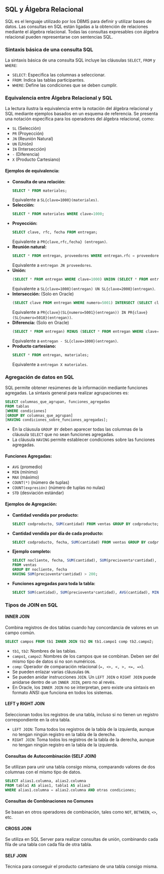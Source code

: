 ## SQL y Álgebra Relacional

SQL es el lenguaje utilizado por los DBMS para definir y utilizar bases de datos. Las consultas en SQL están ligadas a la obtención de relaciones mediante el álgebra relacional. Todas las consultas expresables con álgebra relacional pueden representarse con sentencias SQL.

### Sintaxis básica de una consulta SQL

La sintaxis básica de una consulta SQL incluye las cláusulas `SELECT`, `FROM` y `WHERE`:
- `SELECT`: Especifica las columnas a seleccionar.
- `FROM`: Indica las tablas participantes.
- `WHERE`: Define las condiciones que se deben cumplir.

### Equivalencia entre Álgebra Relacional y SQL

La lectura ilustra la equivalencia entre la notación del álgebra relacional y SQL mediante ejemplos basados en un esquema de referencia. Se presenta una notación específica para los operadores del álgebra relacional, como:
- `SL` (Selección)
- `PR` (Proyección)
- `JN` (Reunión Natural)
- `UN` (Unión)
- `IN` (Intersección)
- `-` (Diferencia)
- `X` (Producto Cartesiano)

#### Ejemplos de equivalencia:
- **Consulta de una relación:**
  ```sql
  SELECT * FROM materiales;
  ```
  Equivalente a `SL{clave=1000}(materiales)`.
- **Selección:**
  ```sql
  SELECT * FROM materiales WHERE clave=1000;
  ```
- **Proyección:**
  ```sql
  SELECT clave, rfc, fecha FROM entregan;
  ```
  Equivalente a `PR{clave,rfc,fecha} (entregan)`.
- **Reunión natural:**
  ```sql
  SELECT * FROM entregan, proveedores WHERE entregan.rfc = proveedores.rfc;
  ```
  Equivalente a `entregan JN proveedores`.
- **Unión:**
  ```sql
  (SELECT * FROM entregan WHERE clave=1000) UNION (SELECT * FROM entregan WHERE clave=2000);
  ```
  Equivalente a `SL{clave=1000}(entregan) UN SL{clave=2000}(entregan)`.
- **Intersección:** (Solo en Oracle)
  ```sql
  (SELECT clave FROM entregan WHERE numero=5001) INTERSECT (SELECT clave FROM entregan WHERE numero=5018);
  ```
  Equivalente a `PR{clave}(SL{numero=5001}(entregan)) IN PR{clave}(SL{numero=5018}(entregan))`.
- **Diferencia:** (Solo en Oracle)
  ```sql
  (SELECT * FROM entregan) MINUS (SELECT * FROM entregan WHERE clave=1000);
  ```
  Equivalente a `entregan - SL{clave=1000}(entregan)`.
- **Producto cartesiano:**
  ```sql
  SELECT * FROM entregan, materiales;
  ```
  Equivalente a `entregan X materiales`.

### Agregación de datos en SQL

SQL permite obtener resúmenes de la información mediante funciones agregadas. La sintaxis general para realizar agrupaciones es:
```sql
SELECT columnas_que_agrupan, funciones_agregadas
FROM tablas
[WHERE condiciones]
[GROUP BY columnas_que_agrupan]
[HAVING condiciones_sobre_funciones_agregadas];
```

- En la cláusula `GROUP BY` deben aparecer todas las columnas de la cláusula `SELECT` que no sean funciones agregadas.
- La cláusula `HAVING` permite establecer condiciones sobre las funciones agregadas.

#### Funciones Agregadas:
- `AVG` (promedio)
- `MIN` (mínimo)
- `MAX` (máximo)
- `COUNT(*)` (número de tuplas)
- `COUNT(expresión)` (número de tuplas no nulas)
- `STD` (desviación estándar)

#### Ejemplos de Agregación:
- **Cantidad vendida por producto:**
  ```sql
  SELECT codproducto, SUM(cantidad) FROM ventas GROUP BY codproducto;
  ```
- **Cantidad vendida por día de cada producto:**
  ```sql
  SELECT codproducto, fecha, SUM(cantidad) FROM ventas GROUP BY codproducto, fecha;
  ```
- **Ejemplo completo:**
  ```sql
  SELECT nocliente, fecha, SUM(cantidad), SUM(precioventa*cantidad), AVG(cantidad), MIN(precioventa), MAX(precioventa)
  FROM ventas
  GROUP BY nocliente, fecha
  HAVING SUM(precioventa*cantidad) > 200;
  ```
- **Funciones agregadas para toda la tabla:**
  ```sql
  SELECT SUM(cantidad), SUM(precioventa*cantidad), AVG(cantidad), MIN(precioventa), MAX(precioventa) FROM ventas;
  ```

### Tipos de JOIN en SQL

#### **INNER JOIN**
Combina registros de dos tablas cuando hay concordancia de valores en un campo común.
```sql
SELECT campos FROM tb1 INNER JOIN tb2 ON tb1.campo1 comp tb2.campo2;
```
- `tb1`, `tb2`: Nombres de las tablas.
- `campo1`, `campo2`: Nombres de los campos que se combinan. Deben ser del mismo tipo de datos si no son numéricos.
- `comp`: Operador de comparación relacional (`=, <>, <, >, <=, =>`).
- Se pueden enlazar varias cláusulas `ON`.
- Se pueden anidar instrucciones `JOIN`. Un `LEFT JOIN` o `RIGHT JOIN` puede anidarse dentro de un `INNER JOIN`, pero no al revés.
- En Oracle, los `INNER JOIN` no se interpretan, pero existe una sintaxis en formato ANSI que funciona en todos los sistemas.

#### **LEFT y RIGHT JOIN**
Seleccionan todos los registros de una tabla, incluso si no tienen un registro correspondiente en la otra tabla.
- `LEFT JOIN`: Toma todos los registros de la tabla de la izquierda, aunque no tengan ningún registro en la tabla de la derecha.
- `RIGHT JOIN`: Toma todos los registros de la tabla de la derecha, aunque no tengan ningún registro en la tabla de la izquierda.

#### **Consultas de Autocombinación (SELF JOIN)**
Se utilizan para unir una tabla consigo misma, comparando valores de dos columnas con el mismo tipo de datos.
```sql
SELECT alias1.columna, alias2.columna
FROM tabla1 AS alias1, tabla1 AS alias2
WHERE alias1.columna = alias2.columna AND otras condiciones;
```

#### **Consultas de Combinaciones no Comunes**
Se basan en otros operadores de combinación, tales como `NOT`, `BETWEEN`, `<>`, etc.

#### **CROSS JOIN**
Se utiliza en SQL Server para realizar consultas de unión, combinando cada fila de una tabla con cada fila de otra tabla.

#### **SELF JOIN**
Técnica para conseguir el producto cartesiano de una tabla consigo misma.

